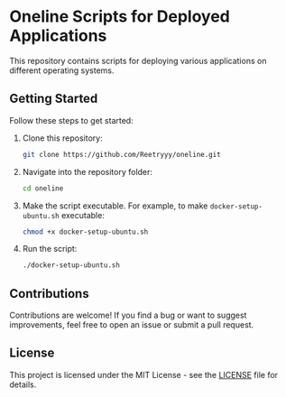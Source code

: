 # Oneline Scripts for Deployed Applications

This repository contains scripts for deploying various applications on different operating systems.

## Getting Started

Follow these steps to get started:

1. Clone this repository:
    ```bash
    git clone https://github.com/Reetryyy/oneline.git
    ```

2. Navigate into the repository folder:
    ```bash
    cd oneline
    ```

3. Make the script executable. For example, to make `docker-setup-ubuntu.sh` executable:
    ```bash
    chmod +x docker-setup-ubuntu.sh
    ```

4. Run the script:
    ```bash
    ./docker-setup-ubuntu.sh
    ```

## Contributions

Contributions are welcome! If you find a bug or want to suggest improvements, feel free to open an issue or submit a pull request.

## License

This project is licensed under the MIT License - see the [LICENSE](LICENSE) file for details.



